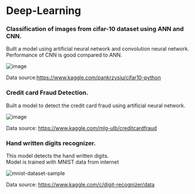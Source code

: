 # Deep-Learning
### Classification of images from cifar-10 dataset using ANN and CNN.  
Built a model using artificial neural network and convolution neural network.  
Performance of CNN is  good compared to ANN.  

![image](https://user-images.githubusercontent.com/79982401/125662532-4279f707-9867-4a90-9240-f46f72d750af.png)


Data source:https://www.kaggle.com/pankrzysiu/cifar10-python  


### Credit card Fraud Detection.  
Built a model to detect the credit card fraud using artificial neural network.  

![image](https://user-images.githubusercontent.com/79982401/125662790-7419adc9-d2bc-4995-81d3-6f3ecce8f9f6.png)

Data source: https://www.kaggle.com/mlg-ulb/creditcardfraud  



### Hand written digits recognizer.
This model detects the hand written digits.  
Model is trained with MNIST data from internet  

![mnist-dataset-sample](https://user-images.githubusercontent.com/79982401/125686339-a1f3f4b5-0913-4078-b2fc-bb60bc880317.gif)

Data source: https://www.kaggle.com/c/digit-recognizer/data
